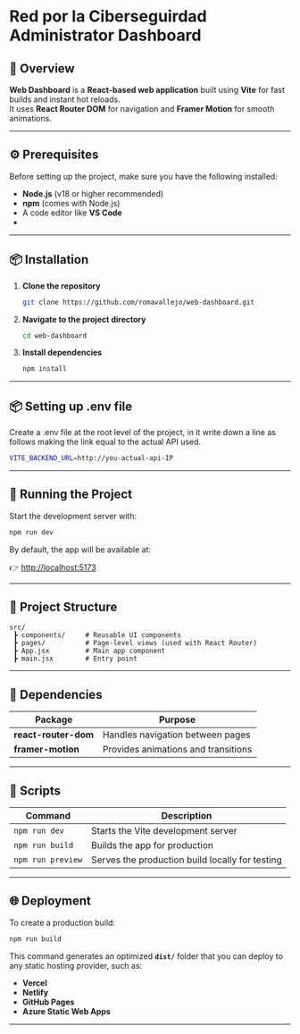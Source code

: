 #  Red por la Ciberseguirdad Administrator Dashboard

## 🧩 Overview

**Web Dashboard** is a **React-based web application** built using **Vite** for fast builds and instant hot reloads.  
It uses **React Router DOM** for navigation and **Framer Motion** for smooth animations.

---

## ⚙️ Prerequisites

Before setting up the project, make sure you have the following installed:

- **Node.js** (v18 or higher recommended)  
- **npm** (comes with Node.js)  
- A code editor like **VS Code**
- 
---

## 📦 Installation

1. **Clone the repository**

   ```bash
   git clone https://github.com/romavallejo/web-dashboard.git
   ```

2. **Navigate to the project directory**

   ```bash
   cd web-dashboard
   ```

3. **Install dependencies**

   ```bash
   npm install
   ```

---

## 📦 Setting up .env file

Create a .env file at the root level of the project, in it write down a line as follows making the link equal to the actual API used.

   ```bash
   VITE_BACKEND_URL=http://you-actual-api-IP
   ```
---

## 🚀 Running the Project

Start the development server with:

```bash
npm run dev
```

By default, the app will be available at:

👉 [http://localhost:5173](http://localhost:5173)

---

## 🧱 Project Structure

```
src/
 ┣ components/     # Reusable UI components
 ┣ pages/          # Page-level views (used with React Router)
 ┣ App.jsx         # Main app component
 ┣ main.jsx        # Entry point
```

---

## 🧰 Dependencies

| Package | Purpose |
|----------|----------|
| **react-router-dom** | Handles navigation between pages |
| **framer-motion** | Provides animations and transitions |

---

## 🧪 Scripts

| Command | Description |
|----------|-------------|
| `npm run dev` | Starts the Vite development server |
| `npm run build` | Builds the app for production |
| `npm run preview` | Serves the production build locally for testing |

---

## 🌐 Deployment

To create a production build:

```bash
npm run build
```

This command generates an optimized **`dist/`** folder that you can deploy to any static hosting provider, such as:

- **Vercel**
- **Netlify**
- **GitHub Pages**
- **Azure Static Web Apps**

---



